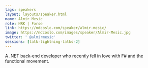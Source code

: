 ```yaml
---
tags: speakers
layout: layouts/speaker.html
name: Almir Mesic
role: NRK | Forse
link: https://ndcoslo.com/speaker/almir-mesic/
image: https://ndcoslo.com/images/speaker/Almir-Mesic.jpg
twitter: ' @almirmesic'
sessions: [talk-lightning-talks-2]
---
```

A .NET back-end developer who recently fell in love with F# and the functional movement.